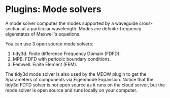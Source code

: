 # Plugins: Mode solvers

A mode solver computes the modes supported by a waveguide cross-section at a particular wavelength. Modes are definite-frequency eigenstates of Maxwell's equations.

You can use 3 open source mode solvers:

1. tidy3d. Finite difference Frequency Domain (FDFD).
2. MPB. FDFD with periodic boundary conditions.
3. Femwell. Finite Element (FEM).

The tidy3d mode solver is also used by the MEOW plugin to get the Sparameters of components via Eigenmode Expansion.
Notice that the tidy3d FDTD solver is not open source as it runs on the cloud server, but the mode solver is open source and runs locally on your computer.
